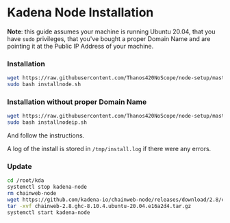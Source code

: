 # Kadena Node Installation

**Note**: this guide assumes your machine is running Ubuntu 20.04, that you have
`sudo` privileges, that you've bought a proper Domain Name and are pointing it
at the Public IP Address of your machine.

### Installation 

```bash
wget https://raw.githubusercontent.com/Thanos420NoScope/node-setup/master/installnode.sh
sudo bash installnode.sh
```
### Installation without proper Domain Name

```bash
wget https://raw.githubusercontent.com/Thanos420NoScope/node-setup/master/installnodeip.sh
sudo bash installnodeip.sh
```

And follow the instructions.

A log of the install is stored in `/tmp/install.log` if there were any errors.

### Update

```bash
cd /root/kda
systemctl stop kadena-node
rm chainweb-node
wget https://github.com/kadena-io/chainweb-node/releases/download/2.8/chainweb-2.8.ghc-8.10.4.ubuntu-20.04.e16a2d4.tar.gz
tar -xvf chainweb-2.8.ghc-8.10.4.ubuntu-20.04.e16a2d4.tar.gz
systemctl start kadena-node
```
